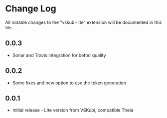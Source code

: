 # Change Log

All notable changes to the "vskubi-lite" extension will be documented in this file.

## 0.0.3
- Sonar and Travis integration for better quality

## 0.0.2
- Some fixes and new option to use the token generation

## 0.0.1
- Initial release - LIte version from VSKubi, compatible Theia